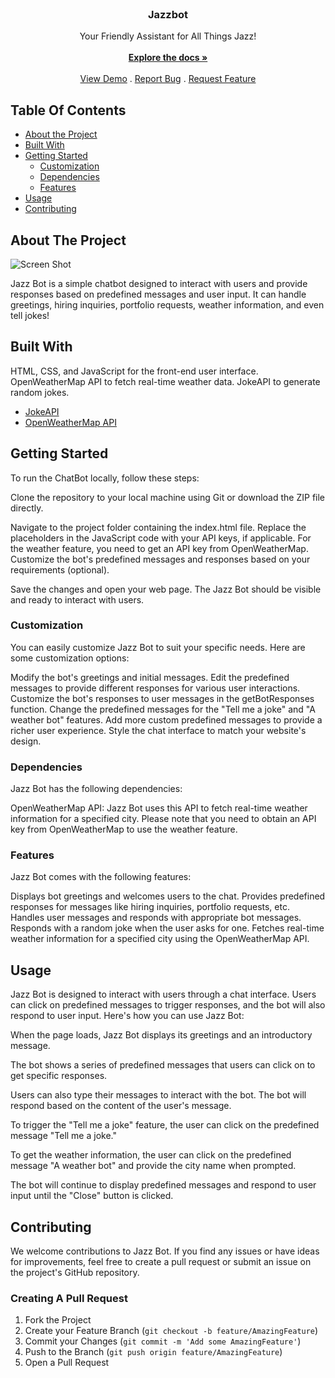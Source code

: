 <br/>
<p align="center">
  <h3 align="center">Jazzbot</h3>

  <p align="center">
    Your Friendly Assistant for All Things Jazz!
    <br/>
    <br/>
    <a href="https://github.com/yasmeenhabib/Jazzbot"><strong>Explore the docs »</strong></a>
    <br/>
    <br/>
    <a href="https://github.com/yasmeenhabib/Jazzbot">View Demo</a>
    .
    <a href="https://github.com/yasmeenhabib/Jazzbot/issues">Report Bug</a>
    .
    <a href="https://github.com/yasmeenhabib/Jazzbot/issues">Request Feature</a>
  </p>
</p>



## Table Of Contents

* [About the Project](#about-the-project)
* [Built With](#built-with)
* [Getting Started](#getting-started)
  * [Customization](#customization)
  * [Dependencies](#dependencies)
  * [Features](#features)
* [Usage](#usage)
* [Contributing](#contributing)


## About The Project

![Screen Shot](images/screenshot.png)

Jazz Bot is a simple chatbot designed to interact with users and provide responses based on predefined messages and user input. It can handle greetings, hiring inquiries, portfolio requests, weather information, and even tell jokes!

## Built With

HTML, CSS, and JavaScript for the front-end user interface.
OpenWeatherMap API to fetch real-time weather data.
JokeAPI to generate random jokes.

* [JokeAPI](https://v2.jokeapi.dev/joke/Any)
* [OpenWeatherMap API](https://api.openweathermap.org/data/2.5/weather)

## Getting Started

To run the ChatBot locally, follow these steps:

Clone the repository to your local machine using Git or download the ZIP file directly.

Navigate to the project folder containing the index.html file.
Replace the placeholders in the JavaScript code with your API keys, if applicable. For the weather feature, you need to get an API key from OpenWeatherMap.
Customize the bot's predefined messages and responses based on your requirements (optional).

Save the changes and open your web page. The Jazz Bot should be visible and ready to interact with users.

### Customization

You can easily customize Jazz Bot to suit your specific needs. Here are some customization options:

Modify the bot's greetings and initial messages.
Edit the predefined messages to provide different responses for various user interactions.
Customize the bot's responses to user messages in the getBotResponses function.
Change the predefined messages for the "Tell me a joke" and "A weather bot" features.
Add more custom predefined messages to provide a richer user experience.
Style the chat interface to match your website's design.

### Dependencies

Jazz Bot has the following dependencies:

OpenWeatherMap API: Jazz Bot uses this API to fetch real-time weather information for a specified city.
Please note that you need to obtain an API key from OpenWeatherMap to use the weather feature.

### Features

Jazz Bot comes with the following features:

Displays bot greetings and welcomes users to the chat.
Provides predefined responses for messages like hiring inquiries, portfolio requests, etc.
Handles user messages and responds with appropriate bot messages.
Responds with a random joke when the user asks for one.
Fetches real-time weather information for a specified city using the OpenWeatherMap API.

## Usage

Jazz Bot is designed to interact with users through a chat interface. Users can click on predefined messages to trigger responses, and the bot will also respond to user input. Here's how you can use Jazz Bot:

When the page loads, Jazz Bot displays its greetings and an introductory message.

The bot shows a series of predefined messages that users can click on to get specific responses.

Users can also type their messages to interact with the bot. The bot will respond based on the content of the user's message.

To trigger the "Tell me a joke" feature, the user can click on the predefined message "Tell me a joke."

To get the weather information, the user can click on the predefined message "A weather bot" and provide the city name when prompted.

The bot will continue to display predefined messages and respond to user input until the "Close" button is clicked.

## Contributing

We welcome contributions to Jazz Bot. If you find any issues or have ideas for improvements, feel free to create a pull request or submit an issue on the project's GitHub repository.

### Creating A Pull Request

1. Fork the Project
2. Create your Feature Branch (`git checkout -b feature/AmazingFeature`)
3. Commit your Changes (`git commit -m 'Add some AmazingFeature'`)
4. Push to the Branch (`git push origin feature/AmazingFeature`)
5. Open a Pull Request


